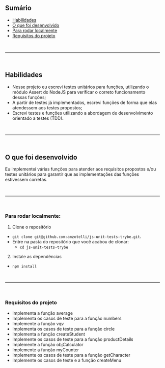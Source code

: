 ## Sumário

- [Habilidades](#habilidades)
- [O que foi desenvolvido](#o-que-foi-desenvolvido)
- [Para rodar localmente](#para-rodar-localmente)
- [Requisitos do projeto](#requisitos-do-projeto)

<br>

---

<br>

## Habilidades

- Nesse projeto eu escrevi testes unitários para funções, utilizando o módulo Assert do NodeJS para verificar o correto funcionamento dessas funções;
- A partir de testes já implementados, escrevi funções de forma que elas atendessem aos testes propostos;
- Escrevi testes e funções utilizando a abordagem de desenvolvimento orientado a testes (TDD).

<br>

---

<br>

## O que foi desenvolvido

Eu implementei várias funções para atender aos requisitos propostos e/ou testes unitários para garantir que as implementações das funções estivessem corretas.

<br>

---

<br>

### Para rodar localmente:

1. Clone o repositório
  * `git clone git@github.com:amzotelli/js-unit-tests-trybe.git`.
  * Entre na pasta do repositório que você acabou de clonar:
    * `cd js-unit-tests-trybe`

2. Instale as dependências
  * `npm install`

<br>

---

<br>

### Requisitos do projeto
  - Implementa a função average
  - Implementa os casos de teste para a função numbers
  - Implemente a função vqv
  - Implementa os casos de teste para a função circle
  - Implementa a função createStudent
  - Implemente os casos de teste para a função productDetails
  - Implemente a função objCalculator
  - Implemente a função myCounter
  - Implemente os casos de teste para a função getCharacter
  - Implemente os casos de teste e a função createMenu
